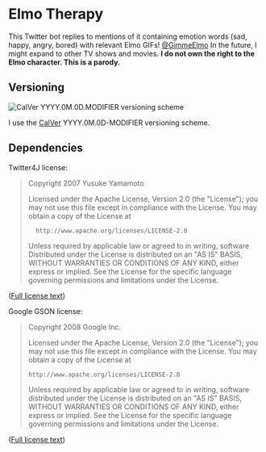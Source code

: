# Elmo Therapy
This Twitter bot replies to mentions of it containing emotion words (sad, happy, angry, bored) with relevant Elmo GIFs! [@GimmeElmo](https://twitter.com/GimmeElmo) In the future, I might expand to other TV shows and movies. **I do not own the right to the Elmo character. This is a parody.**
## Versioning
![CalVer YYYY.0M.0D.MODIFIER versioning scheme](https://img.shields.io/badge/calver-YYYY.0M.0D.MODIFIER-22bfda.svg "CalVer YYYY.0M.0D.MODIFIER versioning scheme")

I use the [CalVer](http://calver.org) YYYY.0M.0D-MODIFIER versioning scheme.
## Dependencies
Twitter4J license:
> Copyright 2007 Yusuke Yamamoto
> 
> Licensed under the Apache License, Version 2.0 (the "License");
> you may not use this file except in compliance with the License.
> You may obtain a copy of the License at
> 
>       http://www.apache.org/licenses/LICENSE-2.0
> 
> Unless required by applicable law or agreed to in writing, software
> Distributed under the License is distributed on an "AS IS" BASIS,
> WITHOUT WARRANTIES OR CONDITIONS OF ANY KIND, either express or implied.
> See the License for the specific language governing permissions and
> limitations under the License.

([Full license text](FULL-LICENSE-TEXT-OF-DEPENDENCIES.txt))

Google GSON license:
> Copyright 2008 Google Inc.
> 
> Licensed under the Apache License, Version 2.0 (the "License");
> you may not use this file except in compliance with the License.
> You may obtain a copy of the License at
> 
>     http://www.apache.org/licenses/LICENSE-2.0
> 
> Unless required by applicable law or agreed to in writing, software
> distributed under the License is distributed on an "AS IS" BASIS,
> WITHOUT WARRANTIES OR CONDITIONS OF ANY KIND, either express or implied.
> See the License for the specific language governing permissions and
> limitations under the License.

([Full license text](FULL-LICENSE-TEXT-OF-DEPENDENCIES.txt))